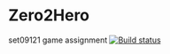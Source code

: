 # Zero2Hero
set09121 game assignment
[![Build status](https://ci.appveyor.com/api/projects/status/8m0ihcqc4gt90siw?svg=true)](https://ci.appveyor.com/project/T-Bone-Willson/zero2hero)


